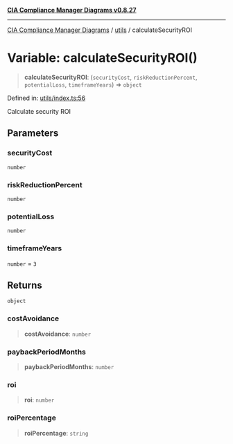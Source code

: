 [**CIA Compliance Manager Diagrams v0.8.27**](../../README.md)

***

[CIA Compliance Manager Diagrams](../../modules.md) / [utils](../README.md) / calculateSecurityROI

# Variable: calculateSecurityROI()

> **calculateSecurityROI**: (`securityCost`, `riskReductionPercent`, `potentialLoss`, `timeframeYears`) => `object`

Defined in: [utils/index.ts:56](https://github.com/Hack23/cia-compliance-manager/blob/26bb73ca86d23be8656cdd29d12202323a449310/src/utils/index.ts#L56)

Calculate security ROI

## Parameters

### securityCost

`number`

### riskReductionPercent

`number`

### potentialLoss

`number`

### timeframeYears

`number` = `3`

## Returns

`object`

### costAvoidance

> **costAvoidance**: `number`

### paybackPeriodMonths

> **paybackPeriodMonths**: `number`

### roi

> **roi**: `number`

### roiPercentage

> **roiPercentage**: `string`
